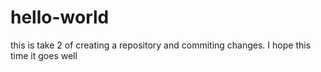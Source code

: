 # hello-world
this is take 2 of creating a repository and commiting changes. I hope this time it goes well
